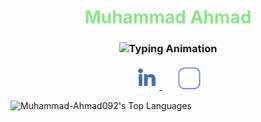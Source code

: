<div align="center">
   <h1 style="color: #88e788;">Muhammad Ahmad</h1>
   
   <!-- Typing animation with updated sentences -->
   <h3>
      <img src="https://readme-typing-svg.herokuapp.com?font=Fira+Code&size=22&duration=2000&pause=1000&color=88e788&center=true&vCenter=true&width=435&lines=3%2B+years+coding+experience;Interested+in+Data+Science;Android+app+Developer" alt="Typing Animation">
   </h3>
</div>

<p align="center">
  <a href="https://www.linkedin.com/in/muhammad-ahmad-768a62262/">
    <img width="40px" alt="LinkedIn" title="LinkedIn" src="https://github.com/Muhammad-Ahmad092/Muhammad-Ahmad092/blob/main/Linkedin-logo-on-transparent--background-PNG.png"/>
  </a>
  &#8287;&#8287;&#8287;&#8287;&#8287;
  <a href="https://discordapp.com/users/1080907428838785094" alt="Discord" title="Dev Pro Tips Discord Server">
    <img width="40px" src="https://github.com/Muhammad-Ahmad092/Muhammad-Ahmad092/blob/main/Discord-icon-design-illustration-on-transparent-background-PNG.png"/>
  </a>
</p>


![Muhammad-Ahmad092's Top Languages](https://github-readme-stats.vercel.app/api/top-langs/?username=Muhammad-Ahmad092&theme=vue-dark&show_icons=true&hide_border=true&layout=compact)
<!--
**Muhammad-Ahmad092/Muhammad-Ahmad092** is a ✨ _special_ ✨ repository because its `README.md` (this file) appears on your GitHub profile.

Here are some ideas to get you started:

- 🔭 I’m currently working on ...
- 🌱 I’m currently learning ...
- 👯 I’m looking to collaborate on ...
- 🤔 I’m looking for help with ...
- 💬 Ask me about ...
- 📫 How to reach me: ...
- 😄 Pronouns: ...
- ⚡ Fun fact: ...
-->
